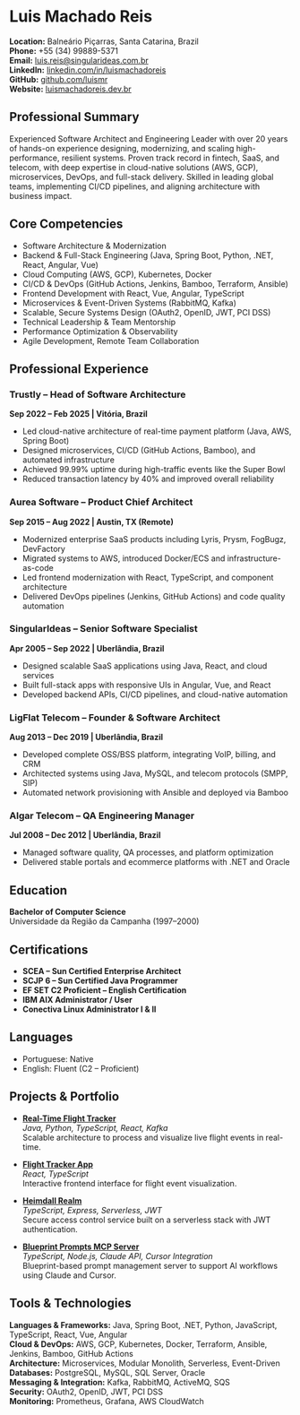# Luis Machado Reis

**Location:** Balneário Piçarras, Santa Catarina, Brazil  
**Phone:** +55 (34) 99889-5371  
**Email:** luis.reis@singularideas.com.br  
**LinkedIn:** [linkedin.com/in/luismachadoreis](https://linkedin.com/in/luismachadoreis)  
**GitHub:** [github.com/luismr](https://github.com/luismr)  
**Website:** [luismachadoreis.dev.br](https://luismachadoreis.dev.br)  

## Professional Summary

Experienced Software Architect and Engineering Leader with over 20 years of hands-on experience designing, modernizing, and scaling high-performance, resilient systems. Proven track record in fintech, SaaS, and telecom, with deep expertise in cloud-native solutions (AWS, GCP), microservices, DevOps, and full-stack delivery. Skilled in leading global teams, implementing CI/CD pipelines, and aligning architecture with business impact.

## Core Competencies

- Software Architecture & Modernization  
- Backend & Full-Stack Engineering (Java, Spring Boot, Python, .NET, React, Angular, Vue)  
- Cloud Computing (AWS, GCP), Kubernetes, Docker  
- CI/CD & DevOps (GitHub Actions, Jenkins, Bamboo, Terraform, Ansible)  
- Frontend Development with React, Vue, Angular, TypeScript  
- Microservices & Event-Driven Systems (RabbitMQ, Kafka)  
- Scalable, Secure Systems Design (OAuth2, OpenID, JWT, PCI DSS)  
- Technical Leadership & Team Mentorship  
- Performance Optimization & Observability  
- Agile Development, Remote Team Collaboration

## Professional Experience

### **Trustly** – Head of Software Architecture  
**Sep 2022 – Feb 2025 | Vitória, Brazil**  
- Led cloud-native architecture of real-time payment platform (Java, AWS, Spring Boot)  
- Designed microservices, CI/CD (GitHub Actions, Bamboo), and automated infrastructure  
- Achieved 99.99% uptime during high-traffic events like the Super Bowl  
- Reduced transaction latency by 40% and improved overall reliability  

### **Aurea Software** – Product Chief Architect  
**Sep 2015 – Aug 2022 | Austin, TX (Remote)**  
- Modernized enterprise SaaS products including Lyris, Prysm, FogBugz, DevFactory  
- Migrated systems to AWS, introduced Docker/ECS and infrastructure-as-code  
- Led frontend modernization with React, TypeScript, and component architecture  
- Delivered DevOps pipelines (Jenkins, GitHub Actions) and code quality automation  

### **SingularIdeas** – Senior Software Specialist  
**Apr 2005 – Sep 2022 | Uberlândia, Brazil**  
- Designed scalable SaaS applications using Java, React, and cloud services  
- Built full-stack apps with responsive UIs in Angular, Vue, and React  
- Developed backend APIs, CI/CD pipelines, and cloud-native automation  

### **LigFlat Telecom** – Founder & Software Architect  
**Aug 2013 – Dec 2019 | Uberlândia, Brazil**  
- Developed complete OSS/BSS platform, integrating VoIP, billing, and CRM  
- Architected systems using Java, MySQL, and telecom protocols (SMPP, SIP)  
- Automated network provisioning with Ansible and deployed via Bamboo  

### **Algar Telecom** – QA Engineering Manager  
**Jul 2008 – Dec 2012 | Uberlândia, Brazil**  
- Managed software quality, QA processes, and platform optimization  
- Delivered stable portals and ecommerce platforms with .NET and Oracle  

## Education

**Bachelor of Computer Science**  
Universidade da Região da Campanha (1997–2000)

## Certifications

- **SCEA – Sun Certified Enterprise Architect**  
- **SCJP 6 – Sun Certified Java Programmer**  
- **EF SET C2 Proficient – English Certification**  
- **IBM AIX Administrator / User**  
- **Conectiva Linux Administrator I & II**

## Languages

- Portuguese: Native  
- English: Fluent (C2 – Proficient)

## Projects & Portfolio

- **[Real-Time Flight Tracker](https://github.com/luismr/realtime-flight-tracker)**  
  *Java, Python, TypeScript, React, Kafka*  
  Scalable architecture to process and visualize live flight events in real-time.

- **[Flight Tracker App](https://github.com/luismr/flight-tracker-event-app)**  
  *React, TypeScript*  
  Interactive frontend interface for flight event visualization.

- **[Heimdall Realm](https://github.com/luismr/heimdall)**  
  *TypeScript, Express, Serverless, JWT*  
  Secure access control service built on a serverless stack with JWT authentication.

- **[Blueprint Prompts MCP Server](https://github.com/luismr/blueprint-prompts)**  
  *TypeScript, Node.js, Claude API, Cursor Integration*  
  Blueprint-based prompt management server to support AI workflows using Claude and Cursor.

## Tools & Technologies

**Languages & Frameworks:** Java, Spring Boot, .NET, Python, JavaScript, TypeScript, React, Vue, Angular  
**Cloud & DevOps:** AWS, GCP, Kubernetes, Docker, Terraform, Ansible, Jenkins, Bamboo, GitHub Actions  
**Architecture:** Microservices, Modular Monolith, Serverless, Event-Driven  
**Databases:** PostgreSQL, MySQL, SQL Server, Oracle  
**Messaging & Integration:** Kafka, RabbitMQ, ActiveMQ, SQS  
**Security:** OAuth2, OpenID, JWT, PCI DSS  
**Monitoring:** Prometheus, Grafana, AWS CloudWatch
